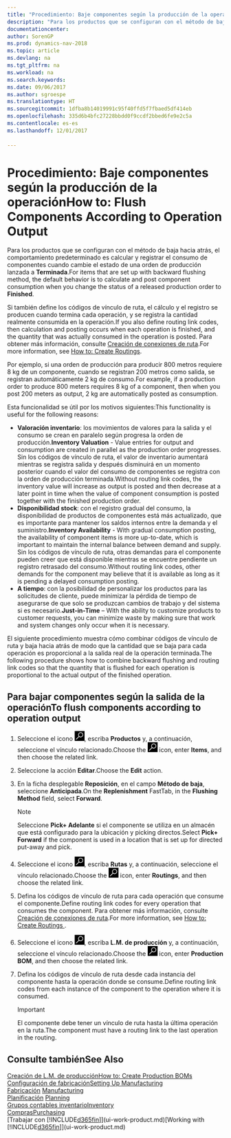```yaml
---
title: "Procedimiento: Baje componentes según la producción de la operación"
description: "Para los productos que se configuran con el método de baja hacia atrás, el comportamiento predeterminado es calcular y registrar el consumo de componentes cuando cambie el estado de una orden de producción lanzada a **Terminada**. Para obtener más información, consulte Método de baja."
documentationcenter: 
author: SorenGP
ms.prod: dynamics-nav-2018
ms.topic: article
ms.devlang: na
ms.tgt_pltfrm: na
ms.workload: na
ms.search.keywords: 
ms.date: 09/06/2017
ms.author: sgroespe
ms.translationtype: HT
ms.sourcegitcommit: 1dfba8b14019991c95f40ffd5f7fbaed5df414eb
ms.openlocfilehash: 335d6b4bfc27228bbdd0f9ccdf2bbed6fe9e2c5a
ms.contentlocale: es-es
ms.lasthandoff: 12/01/2017

---
```

# <a name="how-to-flush-components-according-to-operation-output"></a><span data-ttu-id="bda50-104">Procedimiento: Baje componentes según la producción de la operación</span><span class="sxs-lookup"><span data-stu-id="bda50-104">How to: Flush Components According to Operation Output</span></span>
<span data-ttu-id="bda50-105">Para los productos que se configuran con el método de baja hacia atrás, el comportamiento predeterminado es calcular y registrar el consumo de componentes cuando cambie el estado de una orden de producción lanzada a **Terminada**.</span><span class="sxs-lookup"><span data-stu-id="bda50-105">For items that are set up with backward flushing method, the default behavior is to calculate and post component consumption when you change the status of a released production order to **Finished**.</span></span>  

<span data-ttu-id="bda50-106">Si también define los códigos de vínculo de ruta, el cálculo y el registro se producen cuando termina cada operación, y se registra la cantidad realmente consumida en la operación.</span><span class="sxs-lookup"><span data-stu-id="bda50-106">If you also define routing link codes, then calculation and posting occurs when each operation is finished, and the quantity that was actually consumed in the operation is posted.</span></span> <span data-ttu-id="bda50-107">Para obtener más información, consulte [Creación de conexiones de ruta](production-how-to-create-routings.md).</span><span class="sxs-lookup"><span data-stu-id="bda50-107">For more information, see [How to: Create Routings](production-how-to-create-routings.md).</span></span>  

<span data-ttu-id="bda50-108">Por ejemplo, si una orden de producción para producir 800 metros requiere 8 kg de un componente, cuando se registran 200 metros como salida, se registran automáticamente 2 kg de consumo.</span><span class="sxs-lookup"><span data-stu-id="bda50-108">For example, if a production order to produce 800 meters requires 8 kg of a component, then when you post 200 meters as output, 2 kg are automatically posted as consumption.</span></span>  

<span data-ttu-id="bda50-109">Esta funcionalidad se útil por los motivos siguientes:</span><span class="sxs-lookup"><span data-stu-id="bda50-109">This functionality is useful for the following reasons:</span></span>  

-   <span data-ttu-id="bda50-110">**Valoración inventario**: los movimientos de valores para la salida y el consumo se crean en paralelo según progresa la orden de producción.</span><span class="sxs-lookup"><span data-stu-id="bda50-110">**Inventory Valuation** - Value entries for output and consumption are created in parallel as the production order progresses.</span></span> <span data-ttu-id="bda50-111">Sin los códigos de vínculo de ruta, el valor de inventario aumentará mientras se registra salida y después disminuirá en un momento posterior cuando el valor del consumo de componentes se registra con la orden de producción terminada.</span><span class="sxs-lookup"><span data-stu-id="bda50-111">Without routing link codes, the inventory value will increase as output is posted and then decrease at a later point in time when the value of component consumption is posted together with the finished production order.</span></span>  
-   <span data-ttu-id="bda50-112">**Disponibilidad stock**: con el registro gradual del consumo, la disponibilidad de productos de componentes está más actualizado, que es importante para mantener los saldos internos entre la demanda y el suministro.</span><span class="sxs-lookup"><span data-stu-id="bda50-112">**Inventory Availability** - With gradual consumption posting, the availability of component items is more up-to-date, which is important to maintain the internal balance between demand and supply.</span></span> <span data-ttu-id="bda50-113">Sin los códigos de vínculo de ruta, otras demandas para el componente pueden creer que está disponible mientras se encuentre pendiente un registro retrasado del consumo.</span><span class="sxs-lookup"><span data-stu-id="bda50-113">Without routing link codes, other demands for the component may believe that it is available as long as it is pending a delayed consumption posting.</span></span>  
-   <span data-ttu-id="bda50-114">**A tiempo**: con la posibilidad de personalizar los productos para las solicitudes de cliente, puede minimizar la pérdida de tiempo de asegurarse de que solo se produzcan cambios de trabajo y del sistema si es necesario.</span><span class="sxs-lookup"><span data-stu-id="bda50-114">**Just-in-Time** – With the ability to customize products to customer requests, you can minimize waste by making sure that work and system changes only occur when it is necessary.</span></span>  

<span data-ttu-id="bda50-115">El siguiente procedimiento muestra cómo combinar códigos de vínculo de ruta y baja hacia atrás de modo que la cantidad que se baja para cada operación es proporcional a la salida real de la operación terminada.</span><span class="sxs-lookup"><span data-stu-id="bda50-115">The following procedure shows how to combine backward flushing and routing link codes so that the quantity that is flushed for each operation is proportional to the actual output of the finished operation.</span></span>  

## <a name="to-flush-components-according-to-operation-output"></a><span data-ttu-id="bda50-116">Para bajar componentes según la salida de la operación</span><span class="sxs-lookup"><span data-stu-id="bda50-116">To flush components according to operation output</span></span>  
1.  <span data-ttu-id="bda50-117">Seleccione el icono ![Buscar página o informe](media/ui-search/search_small.png "icono Buscar página o informe"), escriba **Productos** y, a continuación, seleccione el vínculo relacionado.</span><span class="sxs-lookup"><span data-stu-id="bda50-117">Choose the ![Search for Page or Report](media/ui-search/search_small.png "Search for Page or Report icon") icon, enter **Items**, and then choose the related link.</span></span>  
2.  <span data-ttu-id="bda50-118">Seleccione la acción **Editar**.</span><span class="sxs-lookup"><span data-stu-id="bda50-118">Choose the **Edit** action.</span></span>  
3.  <span data-ttu-id="bda50-119">En la ficha desplegable **Reposición**, en el campo **Método de baja**, seleccione **Anticipada**.</span><span class="sxs-lookup"><span data-stu-id="bda50-119">On the **Replenishment** FastTab, in the **Flushing Method** field, select **Forward**.</span></span>  

    > [!NOTE]  
    >  <span data-ttu-id="bda50-120">Seleccione **Pick+ Adelante** si el componente se utiliza en un almacén que está configurado para la ubicación y picking directos.</span><span class="sxs-lookup"><span data-stu-id="bda50-120">Select **Pick+ Forward** if the component is used in a location that is set up for directed put-away and pick.</span></span>  

4.  <span data-ttu-id="bda50-121">Seleccione el icono ![Buscar página o informe](media/ui-search/search_small.png "icono Buscar página o informe"), escriba **Rutas** y, a continuación, seleccione el vínculo relacionado.</span><span class="sxs-lookup"><span data-stu-id="bda50-121">Choose the ![Search for Page or Report](media/ui-search/search_small.png "Search for Page or Report icon") icon, enter **Routings**, and then choose the related link.</span></span>  
5.  <span data-ttu-id="bda50-122">Defina los códigos de vínculo de ruta para cada operación que consume el componente.</span><span class="sxs-lookup"><span data-stu-id="bda50-122">Define routing link codes for every operation that consumes the component.</span></span> <span data-ttu-id="bda50-123">Para obtener más información, consulte [Creación de conexiones de ruta](production-how-to-create-routings.md).</span><span class="sxs-lookup"><span data-stu-id="bda50-123">For more information, see [How to: Create Routings ](production-how-to-create-routings.md).</span></span>  
6.  <span data-ttu-id="bda50-124">Seleccione el icono ![Buscar página o informe](media/ui-search/search_small.png "icono Buscar página o informe"), escriba **L.M. de producción** y, a continuación, seleccione el vínculo relacionado.</span><span class="sxs-lookup"><span data-stu-id="bda50-124">Choose the ![Search for Page or Report](media/ui-search/search_small.png "Search for Page or Report icon") icon, enter **Production BOM**, and then choose the related link.</span></span>  
7.  <span data-ttu-id="bda50-125">Defina los códigos de vínculo de ruta desde cada instancia del componente hasta la operación donde se consume.</span><span class="sxs-lookup"><span data-stu-id="bda50-125">Define routing link codes from each instance of the component to the operation where it is consumed.</span></span>

    > [!IMPORTANT]  
    >  <span data-ttu-id="bda50-126">El componente debe tener un vínculo de ruta hasta la última operación en la ruta.</span><span class="sxs-lookup"><span data-stu-id="bda50-126">The component must have a routing link to the last operation in the routing.</span></span>  

## <a name="see-also"></a><span data-ttu-id="bda50-127">Consulte también</span><span class="sxs-lookup"><span data-stu-id="bda50-127">See Also</span></span>  
[<span data-ttu-id="bda50-128">Creación de L.M. de producción</span><span class="sxs-lookup"><span data-stu-id="bda50-128">How to: Create Production BOMs</span></span>](production-how-to-create-production-boms.md)  
[<span data-ttu-id="bda50-129">Configuración de fabricación</span><span class="sxs-lookup"><span data-stu-id="bda50-129">Setting Up Manufacturing</span></span>](production-configure-production-processes.md)  
<span data-ttu-id="bda50-130">[Fabricación](production-manage-manufacturing.md)  </span><span class="sxs-lookup"><span data-stu-id="bda50-130">[Manufacturing](production-manage-manufacturing.md)  </span></span>  
<span data-ttu-id="bda50-131">[Planificación](production-planning.md) </span><span class="sxs-lookup"><span data-stu-id="bda50-131">[Planning](production-planning.md) </span></span>  
[<span data-ttu-id="bda50-132">Grupos contables inventario</span><span class="sxs-lookup"><span data-stu-id="bda50-132">Inventory</span></span>](inventory-manage-inventory.md)  
[<span data-ttu-id="bda50-133">Compras</span><span class="sxs-lookup"><span data-stu-id="bda50-133">Purchasing</span></span>](purchasing-manage-purchasing.md)  
<span data-ttu-id="bda50-134">[Trabajar con [!INCLUDE[d365fin](includes/d365fin_md.md)]](ui-work-product.md)</span><span class="sxs-lookup"><span data-stu-id="bda50-134">[Working with [!INCLUDE[d365fin](includes/d365fin_md.md)]](ui-work-product.md)</span></span>

